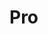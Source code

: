 # Pro


<!--
> **Note:** This repository contains the core code of the Laravel framework. If you want to build an application using Laravel 5, visit the main [Laravel repository](https://github.com/laravel/laravel).
-->